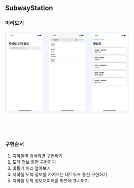 ## SubwayStation



### 미리보기

<img src="./images/Subway_01.png" width="80%"/> 

​    

​    

### 구현순서

1. 지하철역 검색화면 구현하기
2. 도착 정보 화면 구현하기
3. 비동기 처리 알아보기
4. 지하철 도착 정보를 가져오는 네트워크 통신 구현하기 
5. 지하철 도착 정보데이터를 화면에 표시하기
